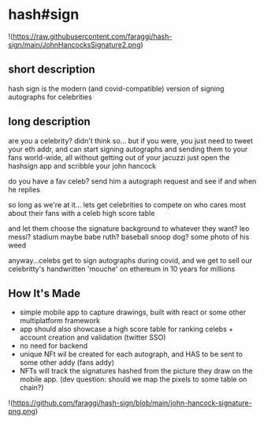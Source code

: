 # hash#sign
!(https://raw.githubusercontent.com/faraggi/hash-sign/main/JohnHancocksSignature2.png)



## short description

hash sign is the modern (and covid-compatible) version of signing autographs for celebrities

## long description

are you a celebrity? didn't think so... but if you were, you just need to tweet your eth addr, and can start signing autographs and sending them to your fans world-wide, all without getting out of your jacuzzi
just open the hashsign app and scribble your john hancock

do you have a fav celeb? send him a autograph request and see if and when he replies

so long as we're at it... lets get celebrities to compete on who cares most about their fans with a celeb high score table

and let them choose the signature background to whatever they want?
leo messi? stadium maybe
babe ruth? baseball
snoop dog? some photo of his weed


anyway...celebs get to sign autographs during covid, and we get to sell our celebritty's handwritten 'mouche' on ethereum in 10 years for millions 



##  How It's Made 
- simple mobile app to capture drawings, built with react or some other multiplatform framework
- app should also showcase a high score table for ranking celebs + account creation and validation (twitter SSO)
- no need for backend
- unique NFt wil be created for each autograph, and HAS to be sent to some other addy (fans addy)
- NFTs will track the signatures hashed from the picture they draw on the mobile app. (dev question: should we map the pixels to some table on chain?)


!(https://github.com/faraggi/hash-sign/blob/main/john-hancock-signature-png.png)

